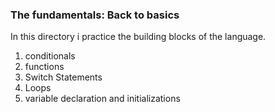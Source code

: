 ### The fundamentals: Back to basics
In this directory i practice the building blocks of the language.
1. conditionals
2. functions
3. Switch Statements
4. Loops
5. variable declaration and initializations